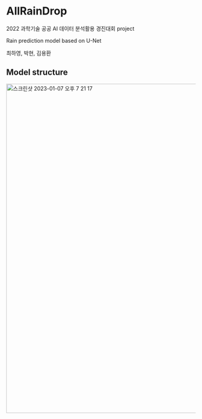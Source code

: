 # AllRainDrop

2022 과학기술 공공 AI 데이터 분석활용 경진대회 project

Rain prediction model based on U-Net

최하영,  박현, 김용환


## Model structure
<img width="874" alt="스크린샷 2023-01-07 오후 7 21 17" src="https://user-images.githubusercontent.com/94563455/211145538-3cc83596-b8f4-4c35-9913-003cd0f187f9.png">

